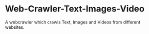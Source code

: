 # Web-Crawler-Text-Images-Video
A webcrawler which crawls Text, Images and Videos from different websites.
